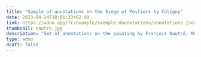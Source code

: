 ```yaml
---
title: "Sample of annotations on the Siege of Poitiers by Coligny"
date: 2023-04-24T10:06:23+02:00
link: https://adno.app/fr/example/exemple-dannotations/annotations.json 
thumbnail: nautre.jpg
description: "Set of annotations on the painting by François Nautré, Museums of the city of Poitiers and the Société des Antiquaires de l'Ouest." 
type: adno
draft: false
---
```


